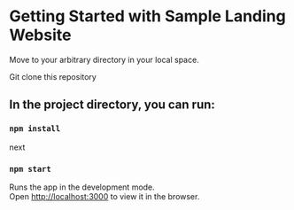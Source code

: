 # Getting Started with Sample Landing Website

Move to your arbitrary directory in your local space.

Git clone this repository

## In the project directory, you can run:

### `npm install`

next

### `npm start`

Runs the app in the development mode.\
Open [http://localhost:3000](http://localhost:3000) to view it in the browser.
